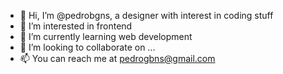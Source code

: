 - 👋 Hi, I’m @pedrobgns, a designer with interest in coding stuff
- 👀 I’m interested in frontend
- 🌱 I’m currently learning web development
- 💞️ I’m looking to collaborate on ...
- 📫 You can reach me at pedrogbns@gmail.com

